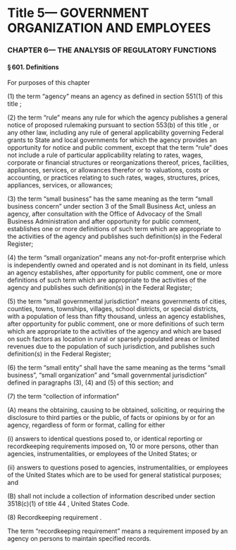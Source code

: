 
# Title 5— GOVERNMENT ORGANIZATION AND EMPLOYEES
### CHAPTER 6— THE ANALYSIS OF REGULATORY FUNCTIONS
#### § 601. Definitions

For purposes of this chapter

(1) the term “agency” means an agency as defined in section 551(1) of this title ;

(2) the term “rule” means any rule for which the agency publishes a general notice of proposed rulemaking pursuant to section 553(b) of this title , or any other law, including any rule of general applicability governing Federal grants to State and local governments for which the agency provides an opportunity for notice and public comment, except that the term “rule” does not include a rule of particular applicability relating to rates, wages, corporate or financial structures or reorganizations thereof, prices, facilities, appliances, services, or allowances therefor or to valuations, costs or accounting, or practices relating to such rates, wages, structures, prices, appliances, services, or allowances;

(3) the term “small business” has the same meaning as the term “small business concern” under section 3 of the Small Business Act, unless an agency, after consultation with the Office of Advocacy of the Small Business Administration and after opportunity for public comment, establishes one or more definitions of such term which are appropriate to the activities of the agency and publishes such definition(s) in the Federal Register;

(4) the term “small organization” means any not-for-profit enterprise which is independently owned and operated and is not dominant in its field, unless an agency establishes, after opportunity for public comment, one or more definitions of such term which are appropriate to the activities of the agency and publishes such definition(s) in the Federal Register;

(5) the term “small governmental jurisdiction” means governments of cities, counties, towns, townships, villages, school districts, or special districts, with a population of less than fifty thousand, unless an agency establishes, after opportunity for public comment, one or more definitions of such term which are appropriate to the activities of the agency and which are based on such factors as location in rural or sparsely populated areas or limited revenues due to the population of such jurisdiction, and publishes such definition(s) in the Federal Register;

(6) the term “small entity” shall have the same meaning as the terms “small business”, “small organization” and “small governmental jurisdiction” defined in paragraphs (3), (4) and (5) of this section; and

(7) the term “collection of information”

(A) means the obtaining, causing to be obtained, soliciting, or requiring the disclosure to third parties or the public, of facts or opinions by or for an agency, regardless of form or format, calling for either

(i) answers to identical questions posed to, or identical reporting or recordkeeping requirements imposed on, 10 or more persons, other than agencies, instrumentalities, or employees of the United States; or

(ii) answers to questions posed to agencies, instrumentalities, or employees of the United States which are to be used for general statistical purposes; and

(B) shall not include a collection of information described under section 3518(c)(1) of title 44 , United States Code.

(8) Recordkeeping requirement .

The term “recordkeeping requirement” means a requirement imposed by an agency on persons to maintain specified records.

